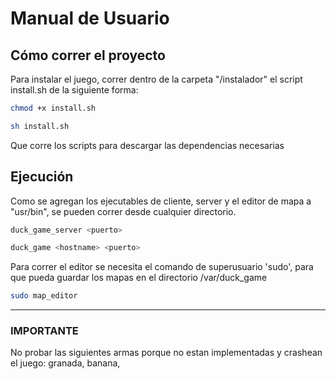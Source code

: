 # Manual de Usuario

## Cómo correr el proyecto

Para instalar el juego, correr dentro de la carpeta "/instalador" el script install.sh de la siguiente forma:

```bash
chmod +x install.sh
```

```bash
sh install.sh
```

Que corre los scripts para descargar las dependencias necesarias

## Ejecución

Como se agregan los ejecutables de cliente, server y el editor de mapa a "usr/bin", se pueden correr desde cualquier directorio.

```bash
duck_game_server <puerto>
```

```bash
duck_game <hostname> <puerto>
```

Para correr el editor se necesita el comando de superusuario 'sudo', para que pueda guardar los mapas en el directorio /var/duck_game

```bash
sudo map_editor
```

-------------------------------------------------------------
### IMPORTANTE

No probar las siguientes armas porque no estan implementadas y crashean el juego: granada, banana,
